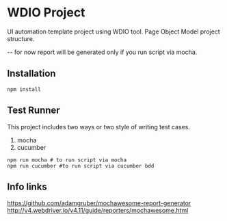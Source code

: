# WDIO Project

UI automation template project using WDIO tool.
Page Object Model project structure.

-- for now report will be generated only if you run script via mocha. 

## Installation

```
npm install
```

## Test Runner

This project includes two ways or two style of writing test cases.
1. mocha
2. cucumber

```
npm run mocha # to run script via mocha
npm run cucumber #to run script via cucumber bdd
```

## Info links
https://github.com/adamgruber/mochawesome-report-generator http://v4.webdriver.io/v4.11/guide/reporters/mochawesome.html
